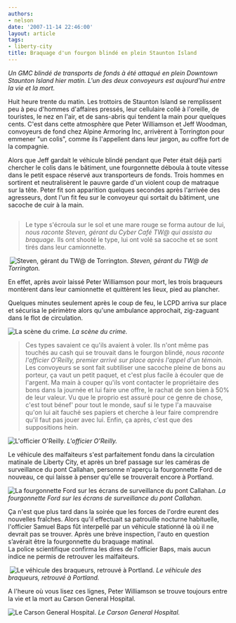 ```yaml
---
authors:
- nelson
date: '2007-11-14 22:46:00'
layout: article
tags:
- liberty-city
title: Braquage d'un fourgon blindé en plein Staunton Island
---
```



_Un GMC blindé de transports de fonds à été attaqué en plein Downtown Staunton Island hier matin. L'un des deux convoyeurs est aujourd'hui entre la vie et la mort._

Huit heure trente du matin. Les trottoirs de Staunton Island se remplissent peu à peu d'hommes d'affaires pressés, leur cellulaire collé à l'oreille, de touristes, le nez en l'air, et de sans-abris qui tendent la main pour quelques cents. C'est dans cette atmosphère que Peter Williamson et Jeff Woodman, convoyeurs de fond chez Alpine Armoring Inc, arrivèrent à Torrington pour emmener "un colis", comme ils l'appellent dans leur jargon, au coffre fort de la compagnie.

Alors que Jeff gardait le véhicule blindé pendant que Peter était déjà parti chercher le colis dans le bâtiment, une fourgonnette déboula à toute vitesse dans le petit espace réservé aux transporteurs de fonds. Trois hommes en sortirent et neutralisèrent le pauvre garde d'un violent coup de matraque sur la tête. Peter fit son apparition quelques secondes après l'arrivée des agresseurs, dont l'un fit feu sur le convoyeur qui sortait du bâtiment, une sacoche de cuir à la main.

![]()

> Le type s'écroula sur le sol et une mare rouge se forma autour de lui, _nous raconte Steven, gérant du Cyber Café TW@ qui assista au braquage._ Ils ont shooté le type, lui ont volé sa sacoche et se sont tirés dans leur camionnette.

![]()
![Steven, gérant du TW@ de Torrington.]()
_Steven, gérant du TW@ de Torrington._

En effet, après avoir laissé Peter Williamson pour mort, les trois braqueurs montèrent dans leur camionnette et quittèrent les lieux, pied au plancher.

Quelques minutes seulement après le coup de feu, le LCPD arriva sur place et sécurisa le périmètre alors qu'une ambulance approchait, zig-zaguant dans le flot de circulation.

![La scène du crime.]()
_La scène du crime._

> Ces types savaient ce qu'ils avaient à voler. Ils n'ont même pas touchés au cash qui se trouvait dans le fourgon blindé, _nous raconte l'officier O'Reilly, premier arrivé sur place après l'appel d'un témoin._ Les convoyeurs se sont fait subtiliser une sacoche pleine de bons au porteur, ça vaut un petit paquet, et c'est plus facile à écouler que de l'argent. Ma main à couper qu'ils vont contacter le propriétaire des bons dans la journée et lui faire une offre, le rachat de son bien à 50% de leur valeur. Vu que le proprio est assuré pour ce genre de chose, c'est tout bénef' pour tout le monde, sauf si le type l'a mauvaise qu'on lui ait fauché ses papiers et cherche à leur faire comprendre qu'il faut pas jouer avec lui. Enfin, ça après, c'est que des suppositions hein.

![L'officier O'Reilly.]()
_L'officier O'Reilly._

Le véhicule des malfaiteurs s'est parfaitement fondu dans la circulation matinale de Liberty City, et après un bref passage sur les caméras de surveillance du pont Callahan, personne n'aperçu la fourgonnette Ford de nouveau, ce qui laisse à penser qu'elle se trouverait encore à Portland.

![La fourgonnette Ford sur les écrans de surveillance du pont Callahan.]()
_La fourgonnette Ford sur les écrans de surveillance du pont Callahan._

Ça n'est que plus tard dans la soirée que les forces de l'ordre eurent des nouvelles fraîches. Alors qu'il effectuait sa patrouille nocturne habituelle, l'officier Samuel Baps fût interpellé par un véhicule stationné là où il ne devrait pas se trouver. Après une brève inspection, l'auto en question s’avérait être la fourgonnette du braquage matinal.  
La police scientifique confirma les dires de l'officier Baps, mais aucun indice ne permis de retrouver les malfaiteurs.

![]()
![Le véhicule des braqueurs, retrouvé à Portland.]()
_Le véhicule des braqueurs, retrouvé à Portland._

A l'heure où vous lisez ces lignes, Peter Williamson se trouve toujours entre la vie et la mort au Carson General Hospital.

![Le Carson General Hospital.]()
_Le Carson General Hospital._